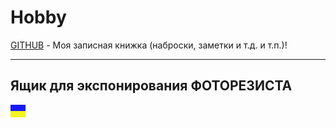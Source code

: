 # Hobby
[GITHUB](https://github.com) - Моя записная книжка (наброски, заметки и т.д. и т.п.)!

<hr>

## Ящик для экспонирования ФОТОРЕЗИСТА

![](https://github.com/drilnet/electronics/blob/master/UA.png)
